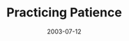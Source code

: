 ---
layout: message
category: message
series: "Letter From a Revolutionary"
title: "Practicing Patience"
date: 2003-07-12
message_id: 215
---
